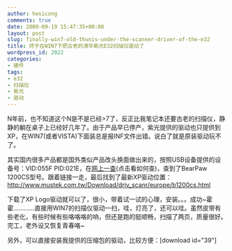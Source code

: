 ```yaml
---
author: hesicong
comments: true
date: 2009-09-19 15:47:35+00:00
layout: post
slug: finally-win7-old-thunis-under-the-scanner-driver-of-the-e32
title: 终于在WIN7下把古老的清华紫光E32扫描仪驱动了
wordpress_id: 2022
categories:
- 硬件
tags:
- e32
- 扫描仪
- 紫光
- 驱动
---
```


N年前，也不知道这个N是不是已经>7了，反正比我笔记本还要古老的扫描仪，静静的躺在桌子上已经好几年了。由于产品早已停产，紫光提供的驱动也只提供到XP，在WIN7(或者VISTA)下面装总是报INF文件出错。说白了就是原装驱动玩不了。

其实国内很多产品都是国外类似产品改头换面做出来的，按照USB设备提供的设备号：VID:055F PID:021E，在[网上一查](http://www.google.cn/search?hl=zh-CN&rlz=1G1GGLQ_ZH-CNCN344&newwindow=1&q=055f+021e&btnG=Google+%E6%90%9C%E7%B4%A2&aq=f&oq=)(点击看如何查)，查到了BearPaw 1200CS型号。跟着链接一走，最后找到了最新XP驱动位置：http://www.mustek.com.tw/Download/driv_scanr/europe/b1200cs.html

下载了XP Logo驱动就可以了，很小，带着试一试的心理，安装。。。成功~霍霍…………直接用WIN7的扫描仪驱动一扫，哇，灯亮了，还可以哇。虽然皮带有些老化，有些时候有些咯咯咯的响，但还是跑的挺顺畅，扫描了两页，质量很好。完工，老外设又恢复青春咯~

另外，可以直接安装我提供的压缩包的驱动，比较方便：[download id="39"]
